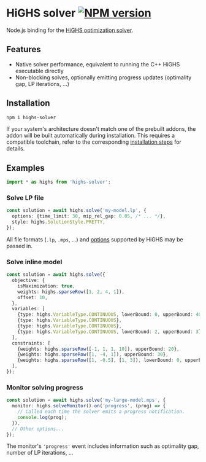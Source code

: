 # HiGHS solver [![NPM version](https://img.shields.io/npm/v/highs-solver.svg)](https://www.npmjs.com/package/highs-solver)

Node.js binding for the [HiGHS optimization solver][highs].

## Features

+ Native solver performance, equivalent to running the C++ HiGHS executable
  directly
+ Non-blocking solves, optionally emitting progress updates (optimality gap,
  LP iterations, ...)

## Installation

```sh
npm i highs-solver
```

If your system's architecture doesn't match one of the prebuilt addons, the
addon will be built automatically during installation. This requires a
compatible toolchain, refer to the corresponding [installation steps][addon] for
details.

## Examples

```typescript
import * as highs from 'highs-solver';
```

### Solve LP file

```typescript
const solution = await highs.solve('my-model.lp', {
  options: {time_limit: 30, mip_rel_gap: 0.05, /* ... */},
  style: highs.SolutionStyle.PRETTY,
});
```

All file formats (`.lp`, `.mps`, ...) and [options][highs-options] supported by
HiGHS may be passed in.

### Solve inline model

```typescript
const solution = await highs.solve({
  objective: {
    isMaximization: true,
    weights: highs.sparseRow([1, 2, 4, 1]),
    offset: 10,
  },
  variables: [
    {type: highs.VariableType.CONTINUOUS, lowerBound: 0, upperBound: 40},
    {type: highs.VariableType.CONTINUOUS},
    {type: highs.VariableType.CONTINUOUS},
    {type: highs.VariableType.CONTINUOUS, lowerBound: 2, upperBound: 3},
  ],
  constraints: [
    {weights: highs.sparseRow([-1, 1, 1, 10]), upperBound: 20},
    {weights: highs.sparseRow([1, -4, 1]), upperBound: 30},
    {weights: highs.sparseRow([1, -0.5], [1, 3]), lowerBound: 0, upperBound: 0},
  ],
});
```

### Monitor solving progress

```typescript
const solution = await highs.solve('my-large-model.mps', {
  monitor: highs.solveMonitor().on('progress', (prog) => {
    // Called each time the solver emits a progress notification.
    console.log(prog);
  }),
  // Other options...
});
```

The monitor's `'progress'` event includes information such as optimality gap,
number of LP iterations, ...

[highs]: https://github.com/ERGO-COde/HiGHS
[highs-options]: https://github.com/ERGO-Code/HiGHS/blob/master/src/lp_data/HighsOptions.h
[addon]: /packages/highs-addon

